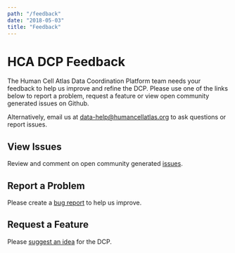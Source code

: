 ```yaml
---
path: "/feedback"
date: "2018-05-03"
title: "Feedback"
---
```


# HCA DCP Feedback

The Human Cell Atlas Data Coordination Platform team needs your feedback to help us improve and refine the DCP. Please use one of the links below to report a problem, request a feature or view open community generated issues on Github.

Alternatively, email us at [data-help@humancellatlas.org](mailto:data-help@humancellatlas.org) to ask questions or report issues.


## View Issues
Review and comment on open community generated [issues](https://github.com/HumanCellAtlas/dcp-feedback/issues).


## Report a Problem

Please create a [bug report](https://github.com/HumanCellAtlas/dcp-feedback/issues/new?template=dcp-feedback---bug-report.md) to help us improve.

## Request a Feature
Please [suggest an idea](https://github.com/HumanCellAtlas/dcp-feedback/issues/new?template=dcp-feedback---feature-request.md) for the DCP.
